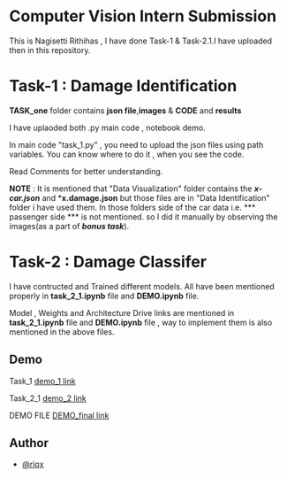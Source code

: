 # Computer Vision Intern Submission

This is Nagisetti Rithihas , I have done Task-1 & Task-2.1.I have uploaded then in this repository.
 

# Task-1 : Damage Identification

**TASK_one** folder contains **json file**,**images** & **CODE** and **results**

I have uplaoded both .py main code , notebook demo.

In main code "task_1.py" , you need to upload the json files using path variables.
You can know where to do it , when you see the code.

Read Comments for better understanding.

**NOTE** : It is mentioned that "Data Visualization" folder contains the ***x-car.json*** and ***x.damage.json** but those files are in "Data Identification" folder i have used them.
In those folders side of the car data i.e. *** passenger side *** is not mentioned. so I did it manually by observing the images(as a part of ***bonus task***).

# Task-2 : Damage Classifer

I have contructed and Trained different models. All have been mentioned properly in **task_2_1.ipynb** file and **DEMO.ipynb** file.

Model , Weights and Architecture Drive links are mentioned in **task_2_1.ipynb** file and **DEMO.ipynb** file , way to implement them is also mentioned in the above files.

## Demo

Task_1 [demo_1 link](https://colab.research.google.com/drive/1pczamTh2k104ts8guHHyhmb2x_yon_03?usp=sharing) 

Task_2_1 [demo_2 link](https://drive.google.com/file/d/13Fnu_tRja5AyhoBeK_GSoK5pJdhQ_8Bh/view?usp=sharing)

DEMO FILE [DEMO_final link](https://colab.research.google.com/drive/1grtvdLpo971o1tcJ5k0FdmjB21yr0h-9?usp=sharing)
## Author

- [@riqx](https://github.com/riqx-code)
